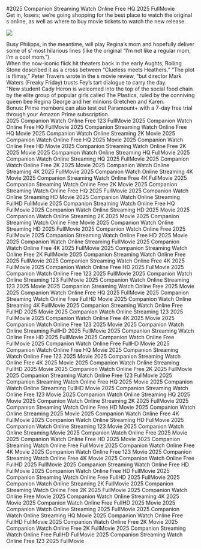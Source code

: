 #2025 Companion Streaming Watch Online Free HQ 2025 FullMovie  
Get in, losers; we’re going shopping for the best place to watch the original s online, as well as where to buy movie tickets to watch the new release.  
  
[![](https://i.imgur.com/qSNzIqt.png)](https://movie.rssnews.media/CKJZCRL.php)  
  
Busy Philipps, in the meantime, will play Regina’s mom and hopefully deliver some of s‘ most hilarious lines (like the original “I’m not like a regular mom, I’m a cool mom.”).  
When the now-iconic flick hit theaters back in the early Aughts, Rolling Stone described it as a cross between “Clueless meets Heathers.” “The plot is flimsy,” Peter Travers wrote in the s movie review, “but director Mark Waters (Freaky Friday) trusts Fey’s tart dialogue to carry the day.  
"New student Cady Heron is welcomed into the top of the social food chain by the elite group of popular girls called The Plastics, ruled by the conniving queen bee Regina George and her minions Gretchen and Karen.  
Bonus: Prime members can also test out Paramount+ with a 7-day free trial through your Amazon Prime subscription.  
2025 Companion Watch Online Free 123 FullMovie
2025 Companion Watch Online Free HQ FullMovie
2025 Companion Streaming Watch Online Free HQ Movie
2025 Companion Watch Online Streaming 2K Movie
2025 Companion Watch Online Free HQ 2025 Movie
2025 Companion Watch Online Free HD Movie
2025 Companion Streaming Watch Online Free 2K 2025 Movie
2025 Companion Watch Online Streaming HQ FullMovie
2025 Companion Watch Online Streaming HQ 2025 FullMovie
2025 Companion Watch Online Free 2K 2025 Movie
2025 Companion Watch Online Streaming 4K 2025 FullMovie
2025 Companion Watch Online Streaming 4K Movie
2025 Companion Streaming Watch Online Free 4K FullMovie
2025 Companion Streaming Watch Online Free 2K Movie
2025 Companion Streaming Watch Online Free HQ 2025 FullMovie
2025 Companion Watch Online Streaming HD Movie
2025 Companion Watch Online Streaming FullHD FullMovie
2025 Companion Streaming Watch Online Free HQ FullMovie
2025 Companion Watch Online Streaming HD 2025 Movie
2025 Companion Watch Online Streaming 2K 2025 Movie
2025 Companion Streaming Watch Online Free Movie
2025 Companion Watch Online Streaming HD 2025 FullMovie
2025 Companion Watch Online Free 2025 FullMovie
2025 Companion Streaming Watch Online Free HD 2025 Movie
2025 Companion Watch Online Streaming FullMovie
2025 Companion Watch Online Free 4K 2025 FullMovie
2025 Companion Streaming Watch Online Free 2K FullMovie
2025 Companion Streaming Watch Online Free 2025 FullMovie
2025 Companion Streaming Watch Online Free 4K 2025 FullMovie
2025 Companion Watch Online Free HD 2025 FullMovie
2025 Companion Watch Online Free 123 2025 FullMovie
2025 Companion Watch Online Streaming 123 FullMovie
2025 Companion Watch Online Streaming 123 2025 Movie
2025 Companion Streaming Watch Online Free 2025 Movie
2025 Companion Watch Online Free HQ 2025 FullMovie
2025 Companion Streaming Watch Online Free FullHD Movie
2025 Companion Watch Online Streaming 4K FullMovie
2025 Companion Streaming Watch Online Free FullHD 2025 Movie
2025 Companion Watch Online Streaming 123 2025 FullMovie
2025 Companion Watch Online Free 4K 2025 Movie
2025 Companion Watch Online Free 123 2025 Movie
2025 Companion Watch Online Streaming FullHD 2025 FullMovie
2025 Companion Streaming Watch Online Free HD 2025 FullMovie
2025 Companion Watch Online Free FullMovie
2025 Companion Watch Online Free FullHD Movie
2025 Companion Watch Online Free HQ Movie
2025 Companion Streaming Watch Online Free 123 2025 Movie
2025 Companion Streaming Watch Online Free 4K 2025 Movie
2025 Companion Watch Online Streaming FullHD 2025 Movie
2025 Companion Watch Online Free 2K 2025 FullMovie
2025 Companion Streaming Watch Online Free 123 FullMovie
2025 Companion Streaming Watch Online Free HQ 2025 Movie
2025 Companion Watch Online Streaming FullHD Movie
2025 Companion Streaming Watch Online Free 123 Movie
2025 Companion Watch Online Streaming HQ 2025 Movie
2025 Companion Watch Online Streaming 2K 2025 FullMovie
2025 Companion Streaming Watch Online Free HD Movie
2025 Companion Watch Online Streaming 2025 Movie
2025 Companion Watch Online Free 4K FullMovie
2025 Companion Watch Online Streaming HD FullMovie
2025 Companion Watch Online Streaming 123 Movie
2025 Companion Watch Online Streaming Movie
2025 Companion Watch Online Free 2025 Movie
2025 Companion Watch Online Free HD 2025 Movie
2025 Companion Streaming Watch Online Free FullMovie
2025 Companion Watch Online Free 4K Movie
2025 Companion Watch Online Free 123 Movie
2025 Companion Streaming Watch Online Free 4K Movie
2025 Companion Watch Online Free FullHD 2025 FullMovie
2025 Companion Streaming Watch Online Free HD FullMovie
2025 Companion Watch Online Free HD FullMovie
2025 Companion Streaming Watch Online Free FullHD 2025 FullMovie
2025 Companion Watch Online Streaming 2K FullMovie
2025 Companion Streaming Watch Online Free 2K 2025 FullMovie
2025 Companion Watch Online Free Movie
2025 Companion Watch Online Streaming 4K 2025 Movie
2025 Companion Watch Online Free FullHD 2025 Movie
2025 Companion Watch Online Streaming 2025 FullMovie
2025 Companion Watch Online Streaming HQ Movie
2025 Companion Watch Online Free FullHD FullMovie
2025 Companion Watch Online Free 2K Movie
2025 Companion Watch Online Free 2K FullMovie
2025 Companion Streaming Watch Online Free FullHD FullMovie
2025 Companion Streaming Watch Online Free 123 2025 FullMovie